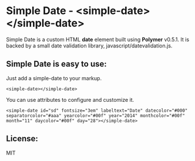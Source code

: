 # Simple Date - &lt;simple-date>&lt;/simple-date>
Simple Date is a custom HTML **date** element built using **Polymer** v0.5.1. It is backed by a small date validation library, javascript/datevalidation.js.

## Simple Date is easy to use:

Just add a simple-date to your markup.

    <simple-date></simple-date>

You can use attributes to configure and customize it.

    <simple-date id="sd" fontsize="3em" labeltext="Date" datecolor="#000"
    separatorcolor="#aaa" yearcolor="#00f" year="2014" monthcolor="#00f"  
    month="11" daycolor="#00f" day="28"></simple-date>

## License:
MIT
